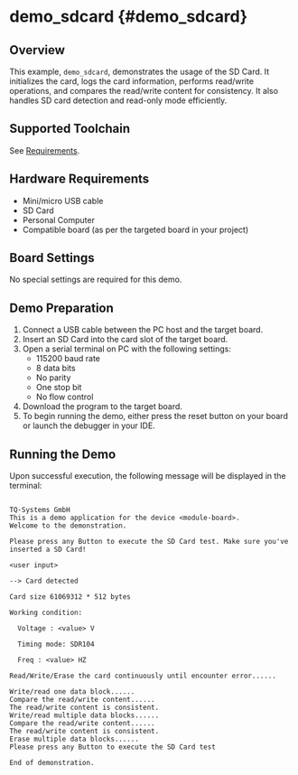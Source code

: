 demo_sdcard {#demo_sdcard}
===========

## Overview
This example, `demo_sdcard`, demonstrates the usage of the SD Card. It initializes the card, logs the card information, performs read/write operations, and compares the read/write content for consistency. It also handles SD card detection and read-only mode efficiently.

## Supported Toolchain
See [Requirements](../../README.md#requirements).

## Hardware Requirements
- Mini/micro USB cable
- SD Card
- Personal Computer
- Compatible board (as per the targeted board in your project)

## Board Settings
No special settings are required for this demo.

## Demo Preparation
1. Connect a USB cable between the PC host and the target board.
2. Insert an SD Card into the card slot of the target board.
3. Open a serial terminal on PC with the following settings:
   - 115200 baud rate
   - 8 data bits
   - No parity
   - One stop bit
   - No flow control
4. Download the program to the target board.
5. To begin running the demo, either press the reset button on your board or launch the debugger in your IDE.

## Running the Demo
Upon successful execution, the following message will be displayed in the terminal:

```

TQ-Systems GmbH
This is a demo application for the device <module-board>.
Welcome to the demonstration.

Please press any Button to execute the SD Card test. Make sure you've inserted a SD Card!

<user input>

--> Card detected

Card size 61069312 * 512 bytes

Working condition:

  Voltage : <value> V

  Timing mode: SDR104

  Freq : <value> HZ

Read/Write/Erase the card continuously until encounter error......

Write/read one data block......
Compare the read/write content......
The read/write content is consistent.
Write/read multiple data blocks......
Compare the read/write content......
The read/write content is consistent.
Erase multiple data blocks......
Please press any Button to execute the SD Card test

End of demonstration.

```
